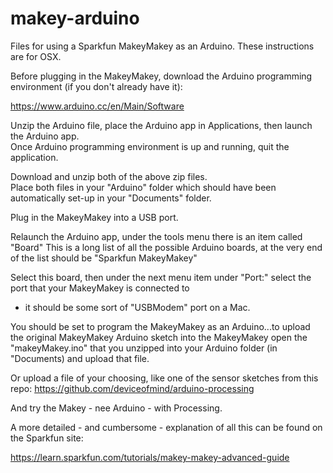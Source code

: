 # makey-arduino
Files for using a Sparkfun MakeyMakey as an Arduino.  These instructions are for OSX.

Before plugging in the MakeyMakey, download the Arduino programming environment (if you don't already have it):

https://www.arduino.cc/en/Main/Software

Unzip the Arduino file, place the Arduino app in Applications, then launch the Arduino app.  
Once Arduino programming environment is up and running, quit the application.

Download and unzip both of the above zip files.  
Place both files in your "Arduino" folder which should have been automatically set-up in your "Documents" folder.

Plug in the MakeyMakey into a USB port.

Relaunch the Arduino app, under the tools menu there is an item called "Board"
This is a long list of all the possible Arduino boards, at the very end of the list should be "Sparkfun MakeyMakey"

Select this board, then under the next menu item under "Port:" select the port that your MakeyMakey is connected to
- it should be some sort of "USBModem" port on a Mac.

You should be set to program the MakeyMakey as an Arduino...to upload the original MakeyMakey Arduino sketch 
into the MakeyMakey open the "makeyMakey.ino" that you unzipped into your Arduino folder (in "Documents) and upload that file.

Or upload a file of your choosing, like one of the sensor sketches from this repo:
https://github.com/deviceofmind/arduino-processing

And try the Makey - nee Arduino - with Processing.

A more detailed - and cumbersome - explanation of all this can be found on the Sparkfun site:

https://learn.sparkfun.com/tutorials/makey-makey-advanced-guide



